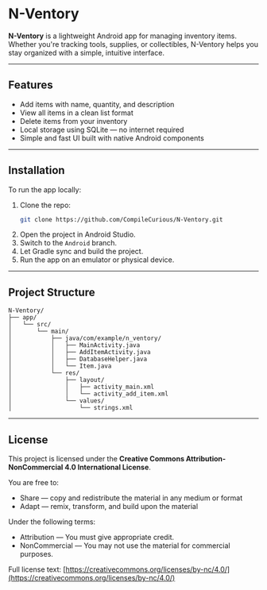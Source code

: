 # N-Ventory

**N-Ventory** is a lightweight Android app for managing inventory items. Whether you're tracking tools, supplies, or collectibles, N-Ventory helps you stay organized with a simple, intuitive interface.

---

## Features

- Add items with name, quantity, and description  
- View all items in a clean list format  
- Delete items from your inventory  
- Local storage using SQLite — no internet required  
- Simple and fast UI built with native Android components

---

## Installation

To run the app locally:

1. Clone the repo:
   ```bash
   git clone https://github.com/CompileCurious/N-Ventory.git
   ```
2. Open the project in Android Studio.
3. Switch to the `Android` branch.
4. Let Gradle sync and build the project.
5. Run the app on an emulator or physical device.

---

## Project Structure

```
N-Ventory/
├── app/
│   └── src/
│       └── main/
│           ├── java/com/example/n_ventory/
│           │   ├── MainActivity.java
│           │   ├── AddItemActivity.java
│           │   ├── DatabaseHelper.java
│           │   └── Item.java
│           └── res/
│               ├── layout/
│               │   ├── activity_main.xml
│               │   └── activity_add_item.xml
│               └── values/
│                   └── strings.xml
```

---


## License

This project is licensed under the **Creative Commons Attribution-NonCommercial 4.0 International License**.

You are free to:
- Share — copy and redistribute the material in any medium or format
- Adapt — remix, transform, and build upon the material

Under the following terms:
- Attribution — You must give appropriate credit.
- NonCommercial — You may not use the material for commercial purposes.

Full license text: [https://creativecommons.org/licenses/by-nc/4.0/](https://creativecommons.org/licenses/by-nc/4.0/)
